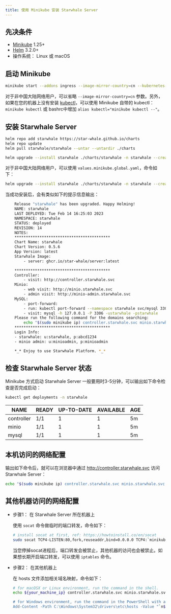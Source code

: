 ```yaml
---
title: 使用 Minikube 安装 Starwhale Server
---
```


## 先决条件

* [Minikube](https://minikube.sigs.k8s.io/docs/start/) 1.25+
* [Helm](https://helm.sh/docs/intro/install/) 3.2.0+
* 操作系统： Linux 或 macOS

## 启动 Minikube

```bash
minikube start --addons ingress --image-mirror-country=cn --kubernetes-version=1.25.3
```

对于非中国大陆网络用户，可以省略 `--image-mirror-country=cn` 参数。另外，如果在您的机器上没有安装 [kubectl](https://kubernetes.io/zh-cn/docs/reference/kubectl/)，可以使用 Minikube 自带的 kubectl： `minikube kubectl` 或 bashrc中增加 `alias kubectl="minikube kubectl --"`。

## 安装 Starwhale Server

```bash
helm repo add starwhale https://star-whale.github.io/charts
helm repo update
helm pull starwhale/starwhale --untar --untardir ./charts

helm upgrade --install starwhale ./charts/starwhale -n starwhale --create-namespace -f ./charts/starwhale/values.minikube.cn.yaml
```

对于非中国大陆网络用户，可以使用 `values.minikube.global.yaml`，命令如下：

```bash
helm upgrade --install starwhale ./charts/starwhale -n starwhale --create-namespace -f ./charts/starwhale/values.minikube.global.yaml
```

当成功安装后，会有类似如下的提示信息输出：

```bash
    Release "starwhale" has been upgraded. Happy Helming!
    NAME: starwhale
    LAST DEPLOYED: Tue Feb 14 16:25:03 2023
    NAMESPACE: starwhale
    STATUS: deployed
    REVISION: 14
    NOTES:
    ******************************************
    Chart Name: starwhale
    Chart Version: 0.5.6
    App Version: latest
    Starwhale Image:
        - server: ghcr.io/star-whale/server:latest

    ******************************************
    Controller:
        - visit: http://controller.starwhale.svc
    Minio:
        - web visit: http://minio.starwhale.svc
        - admin visit: http://minio-admin.starwhale.svc
    MySQL:
        - port-forward:
        - run: kubectl port-forward --namespace starwhale svc/mysql 3306:3306
        - visit: mysql -h 127.0.0.1 -P 3306 -ustarwhale -pstarwhale
    Please run the following command for the domains searching:
        echo "$(sudo minikube ip) controller.starwhale.svc minio.starwhale.svc  minio-admin.starwhale.svc " | sudo tee -a /etc/hosts
    ******************************************
    Login Info:
    - starwhale: u:starwhale, p:abcd1234
    - minio admin: u:minioadmin, p:minioadmin

    *_* Enjoy to use Starwhale Platform. *_*
```

## 检查 Starwhale Server 状态

Minikube 方式启动 Starwhale Server 一般要用时3-5分钟，可以输出如下命令检查是否完成启动：

```bash
kubectl get deployments -n starwhale
```

| NAME       | READY | UP-TO-DATE | AVAILABLE | AGE |
| ---------- | ----- | ---------- | --------- | --- |
| controller | 1/1   | 1          | 1         | 5m  |
| minio      | 1/1   | 1          | 1         | 5m  |
| mysql      | 1/1   | 1          | 1         | 5m  |

## 本机访问的网络配置

输出如下命令后，就可以在浏览器中通过 <http://controller.starwhale.svc> 访问 Starwhale Server：

```bash
echo "$(sudo minikube ip) controller.starwhale.svc minio.starwhale.svc  minio-admin.starwhale.svc " | sudo tee -a /etc/hosts
```

## 其他机器访问的网络配置

* 步骤1： 在 Starwhale Server 所在机器上

  使用 `socat` 命令做临时的端口转发，命令如下：

  ```bash
  # install socat at first, ref: https://howtoinstall.co/en/socat
  sudo socat TCP4-LISTEN:80,fork,reuseaddr,bind=0.0.0.0 TCP4:`minikube ip`:80
  ```

  当您停掉socat进程后，端口转发会被禁止，其他机器的访问也会被禁止。如果想长期开启端口转发，可以使用 `iptables` 命令。

* 步骤2： 在其他机器上

  在 hosts 文件添加相关域名映射，命令如下：

  ```bash
  # for macOSX or Linux environment, run the command in the shell.
  echo ${your_machine_ip} controller.starwhale.svc minio.starwhale.svc  minio-admin.starwhale.svc " | sudo tee -a /etc/hosts

  # for Windows environment, run the command in the PowerShell with administrator permission.
  Add-Content -Path C:\Windows\System32\drivers\etc\hosts -Value "`n${your_machine_ip} controller.starwhale.svc minio.starwhale.svc  minio-admin.starwhale.svc"
  ```
